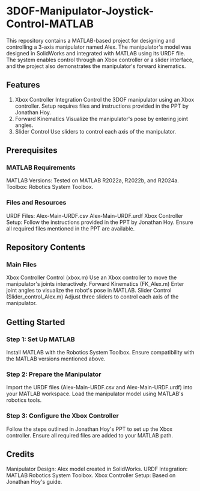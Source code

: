 # 3DOF-Manipulator-Joystick-Control-MATLAB
This repository contains a MATLAB-based project for designing and controlling a 3-axis manipulator named Alex. The manipulator's model was designed in SolidWorks and integrated with MATLAB using its URDF file. The system enables control through an Xbox controller or a slider interface, and the project also demonstrates the manipulator's forward kinematics.

## Features
1. Xbox Controller Integration
Control the 3DOF manipulator using an Xbox controller.
Setup requires files and instructions provided in the PPT by Jonathan Hoy.
2. Forward Kinematics
Visualize the manipulator's pose by entering joint angles.
3. Slider Control
Use sliders to control each axis of the manipulator.

## Prerequisites
### MATLAB Requirements
MATLAB Versions: Tested on MATLAB R2022a, R2022b, and R2024a.
Toolbox: Robotics System Toolbox.
### Files and Resources
URDF Files:
  Alex-Main-URDF.csv
  Alex-Main-URDF.urdf
Xbox Controller Setup:
  Follow the instructions provided in the PPT by Jonathan Hoy. Ensure all required files mentioned in the PPT are available.
## Repository Contents
### Main Files
Xbox Controller Control (xbox.m)
Use an Xbox controller to move the manipulator's joints interactively.
Forward Kinematics (FK_Alex.m)
Enter joint angles to visualize the robot's pose in MATLAB.
Slider Control (Slider_control_Alex.m)
Adjust three sliders to control each axis of the manipulator.

## Getting Started
### Step 1: Set Up MATLAB
Install MATLAB with the Robotics System Toolbox.
Ensure compatibility with the MATLAB versions mentioned above.

### Step 2: Prepare the Manipulator
Import the URDF files (Alex-Main-URDF.csv and Alex-Main-URDF.urdf) into your MATLAB workspace.
Load the manipulator model using MATLAB's robotics tools.

### Step 3: Configure the Xbox Controller
Follow the steps outlined in Jonathan Hoy's PPT to set up the Xbox controller.
Ensure all required files are added to your MATLAB path.

## Credits
Manipulator Design: Alex model created in SolidWorks.
URDF Integration: MATLAB Robotics System Toolbox.
Xbox Controller Setup: Based on Jonathan Hoy's guide.
